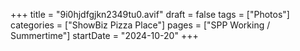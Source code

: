 +++
title = "9i0hjdfgjkn2349tu0.avif"
draft = false
tags = ["Photos"]
categories = ["ShowBiz Pizza Place"]
pages = ["SPP Working / Summertime"]
startDate = "2024-10-20"
+++
